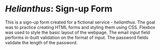 # *Helianthus*: Sign-up Form

This is a sign-up form created for a fictional service - *helianthus*. The goal was to practice creating HTML forms and styling them using CSS. Flexbox was used to style the basic layout of the webpage. The email input field performs in-built validation on the format of input. The password fields validate the length of the password.